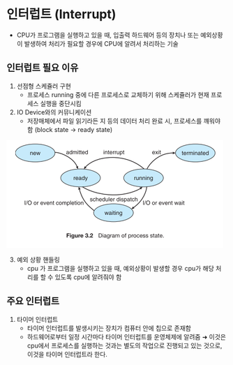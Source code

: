 # 인터럽트 (Interrupt)

* CPU가 프로그램을 실행하고 있을 때, 입출력 하드웨어 등의 장치나 또는 예외상황이 발생하여 처리가 필요할 경우에 CPU에 알려서 처리하는 기술



## 인터럽트 필요 이유

1) 선점형 스케쥴러 구현
   * 프로세스 running 중에 다른 프로세스로 교체하기 위해 스케쥴러가 현재 프로세스 실행을 중단시킴
2) IO Device와의 커뮤니케이션
   * 저장매체에서 파일 읽기라든 지 등의 데이터 처리 완료 시, 프로세스를 꺠워야 함 (block state -> ready state)

![](./images/qEcMX.png)

3. 예외 상황 핸들링
   * cpu 가 프로그램을 실행하고 있을 때, 예외상황이 발생할 경우 cpu가 해당 처리를 할 수 있도록 cpu에 알려줘야 함



## 주요 인터럽트 

1. 타이머 인터럽트
   * 타이머 인터럽트를 발생시키는 장치가 컴퓨터 안에 칩으로 존재함
   * 하드웨어로부터 일정 시간마다 타이머 인터럽트를 운영체제에 알려줌 ➜ 이것은 cpu에서 프로세스를 실행하는 것과는 별도의 작업으로 진행되고 있는 것으로, 이것을 타이머 인터럽트라 한다.

